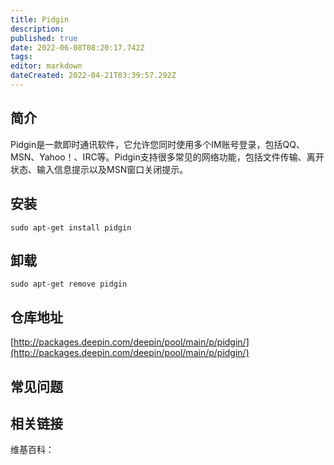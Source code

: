 ```yaml
---
title: Pidgin
description: 
published: true
date: 2022-06-08T08:20:17.742Z
tags: 
editor: markdown
dateCreated: 2022-04-21T03:39:57.292Z
---
```


## 简介

Pidgin是一款即时通讯软件，它允许您同时使用多个IM账号登录，包括QQ、MSN、Yahoo！、IRC等。Pidgin支持很多常见的网络功能，包括文件传输、离开状态、输入信息提示以及MSN窗口关闭提示。

## 安装

`sudo apt-get install pidgin`

## 卸载

`sudo apt-get remove pidgin`

## 仓库地址

[http://packages.deepin.com/deepin/pool/main/p/pidgin/](http://packages.deepin.com/deepin/pool/main/p/pidgin/)

## 常见问题

## 相关链接

维基百科：
